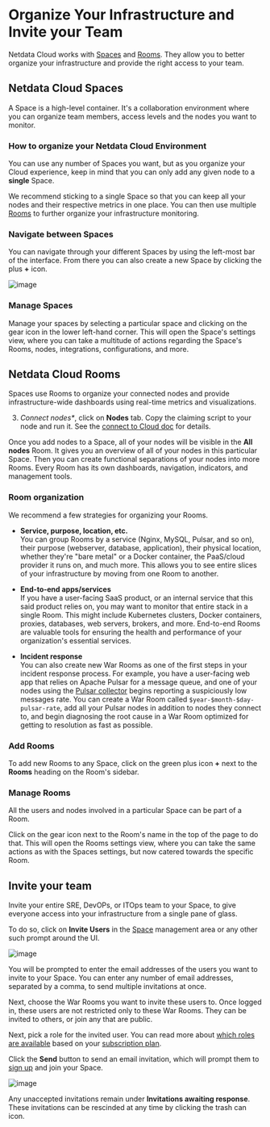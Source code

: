 # Organize Your Infrastructure and Invite your Team

Netdata Cloud works with [Spaces](#netdata-cloud-spaces) and [Rooms](#netdata-cloud-rooms). They allow you to better organize your infrastructure and provide the right access to your team.

## Netdata Cloud Spaces

A Space is a high-level container. It's a collaboration environment where you can organize team members, access levels and the nodes you want to monitor.

### How to organize your Netdata Cloud Environment

You can use any number of Spaces you want, but as you organize your Cloud experience, keep in mind that you can only add any given node to a **single** Space.

We recommend sticking to a single Space so that you can keep all your nodes and their respective metrics in one place. You can then use multiple [Rooms](#netdata-cloud-rooms) to further organize your infrastructure monitoring.

### Navigate between Spaces

You can navigate through your different Spaces by using the left-most bar of the interface. From there you can also create a new Space by clicking the plus **+** icon.

![image](https://github.com/netdata/netdata/assets/70198089/74f622ac-07bf-40c7-81ba-f3907ed16c42)

### Manage Spaces

Manage your spaces by selecting a particular space and clicking on the gear icon in the lower left-hand corner. This will open the Space's settings view, where you can take a multitude of actions regarding the Space's Rooms, nodes, integrations, configurations, and more.

## Netdata Cloud Rooms

Spaces use Rooms to organize your connected nodes and provide infrastructure-wide dashboards using real-time metrics and visualizations.

3. _Connect nodes*_, click on **Nodes** tab. Copy the claiming script to your node and run it. See the
   [connect to Cloud doc](/src/claim/README.md) for details.

Once you add nodes to a Space, all of your nodes will be visible in the **All nodes** Room. It gives you an overview of all of your nodes in this particular Space. Then you can create functional separations of your nodes into more Rooms. Every Room has its own dashboards, navigation, indicators, and management tools.

### Room organization

We recommend a few strategies for organizing your Rooms.

- **Service, purpose, location, etc.**  
   You can group Rooms by a service (Nginx, MySQL, Pulsar, and so on), their purpose (webserver, database, application), their physical location, whether they're "bare metal" or a Docker container, the PaaS/cloud provider it runs on, and much more. This allows you to see entire slices of your infrastructure by moving from one Room to another.

- **End-to-end apps/services**  
  If you have a user-facing SaaS product, or an internal service that this said product relies on, you may want to monitor that entire stack in a single Room. This might include Kubernetes clusters, Docker containers, proxies, databases, web servers, brokers, and more. End-to-end Rooms are valuable tools for ensuring the health and performance of your organization's essential services.

- **Incident response**  
  You can also create new War Rooms as one of the first steps in your incident response process.
   For example, you have a user-facing web app that relies on Apache Pulsar for a message queue, and one of your nodes using the [Pulsar collector](/src/go/collectors/go.d.plugin/modules/pulsar/README.md) begins reporting a suspiciously low messages rate.
   You can create a War Room called `$year-$month-$day-pulsar-rate`, add all your Pulsar nodes in addition to nodes they connect to, and begin diagnosing the root cause in a War Room optimized for getting to resolution as fast as possible.

### Add Rooms

To add new Rooms to any Space, click on the green plus icon **+** next to the **Rooms** heading on the Room's sidebar.

### Manage Rooms

All the users and nodes involved in a particular Space can be part of a Room.

Click on the gear icon next to the Room's name in the top of the page to do that. This will open the Rooms settings view, where you can take the same actions as with the Spaces settings, but now catered towards the specific Room.

## Invite your team

Invite your entire SRE, DevOPs, or ITOps team to your Space, to give everyone access into your infrastructure from a single pane of glass.

To do so, click on **Invite Users** in the [Space](#netdata-cloud-spaces) management area or any other such prompt around the UI.

![image](https://user-images.githubusercontent.com/70198089/227887469-e46bad55-ef5d-441a-83a5-dcc2af038678.png)


You will be prompted to enter the email addresses of the users you want to invite to your Space. You can enter any number of email addresses, separated by a comma, to send multiple invitations at once.

Next, choose the War Rooms you want to invite these users to. Once logged in, these users are not restricted only to
these War Rooms. They can be invited to others, or join any that are public.

Next, pick a role for the invited user. You can read more about [which roles are available](/docs/netdata-cloud/authentication-and-authorization/role-based-access-model.md#what-roles-are-available) based on your [subscription plan](/docs/netdata-cloud/netdata-subscription-plans.md).

Click the **Send** button to send an email invitation, which will prompt them
to [sign up](/docs/netdata-cloud/authentication-and-authorization/README.md) and join your Space.

![image](https://user-images.githubusercontent.com/70198089/227888899-8511081b-0157-4e22-81d9-898cc464dcb0.png)

Any unaccepted invitations remain under **Invitations awaiting response**. These invitations can be rescinded at any
time by clicking the trash can icon.

